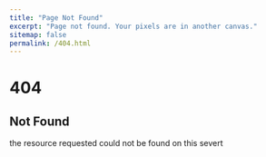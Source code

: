 ```yaml
---
title: "Page Not Found"
excerpt: "Page not found. Your pixels are in another canvas."
sitemap: false
permalink: /404.html
---
```


# 404 
## Not Found 
the resource requested could not be found on this severt